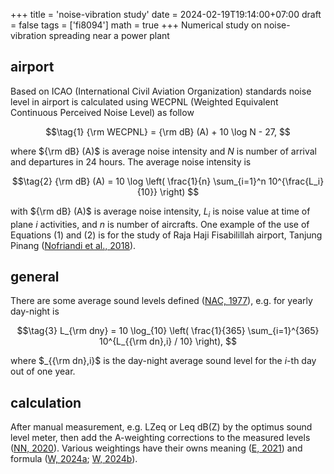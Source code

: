 +++
title = 'noise-vibration study'
date = 2024-02-19T19:14:00+07:00
draft = false
tags = ['fi8094']
math = true
+++
Numerical study on noise-vibration spreading near a power plant
<!--more-->


## airport
Based on ICAO (International Civil Aviation Organization) standards
noise level in airport is calculated using WECPNL (Weighted Equivalent Continuous Perceived Noise Level) as follow

$$\tag{1}
{\rm WECPNL} = {\rm dB} (A) + 10 \log N - 27,
$$

where ${\rm dB} (A)$ is average noise intensity and $N$ is number of arrival and departures in 24 hours. The average noise intensity is

$$\tag{2}
{\rm dB} (A) = 10 \log \left( \frac{1}{n} \sum_{i=1}^n 10^{\frac{L_i}{10}} \right)
$$

with ${\rm dB} (A)$ is average noise intensity, $L_i$ is noise value at time of plane $i$ activities, and $n$ is number of aircrafts. One example of the use of Equations (1) and (2) is for the study of Raja Haji Fisabilillah airport, Tanjung Pinang ([Nofriandi et al., 2018](https://dx.doi.org/10.1088/1755-1315/106/1/012024)).


## general
There are some average sound levels defined ([NAC, 1977](https://apps.dtic.mil/sti/pdfs/ADA044384.pdf)), e.g. for yearly day-night is

$$\tag{3}
L_{\rm dny} = 10 \log_{10} \left( \frac{1}{365} \sum_{i=1}^{365} 10^{L_{{\rm dn},i} / 10} \right),
$$

where $_{{\rm dn},i}$ is the day-night average sound level for the $i$-th day out of one year.


## calculation
After manual measurement, e.g. LZeq or Leq dB(Z) by the optimus sound level meter, then add the A-weighting corrections to the measured levels ([NN, 2020](https://www.cirrusresearch.co.uk/blog/2020/03/calculation-of-dba-from-octave-band-sound-pressure-levels/)). Various weightings have their owns meaning ([E, 2021](https://envirotecmagazine.com/2021/09/09/noise-frequency-weightings-a-quick-guide/)) and formula ([W, 2024a](https://w.wiki/9DWy); [W, 2024b](https://w.wiki/9DX2)).
